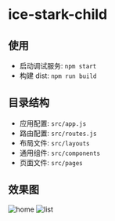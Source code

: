 # ice-stark-child

## 使用

- 启动调试服务: `npm start`
- 构建 dist: `npm run build`

## 目录结构

- 应用配置: `src/app.js`
- 路由配置: `src/routes.js`
- 布局文件: `src/layouts`
- 通用组件: `src/components`
- 页面文件: `src/pages`

## 效果图

![home](https://s3.ax1x.com/2021/01/12/sJB5kj.png)
![list](https://s3.ax1x.com/2021/01/12/sJBohn.png)
